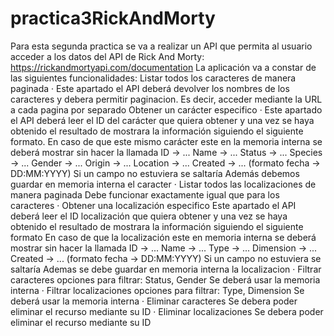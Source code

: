 # practica3RickAndMorty
Para esta segunda practica se va a realizar un API que permita al usuario acceder a los datos del API de Rick And Morty: https://rickandmortyapi.com/documentation
La aplicación va a constar de las siguientes funcionalidades:
Listar todos los caracteres de manera paginada
· Este apartado el API deberá devolver los nombres de los caracteres y debera permitir paginacion. Es decir, acceder mediante la URL a cada pagina por separado
Obtener un carácter especifico
· Este apartado el API deberá leer el ID del carácter que quiera obtener y una vez se haya obtenido el resultado de mostrara la información siguiendo el siguiente formato.
En caso de que este mismo carácter este en la memoria interna se deberá mostrar sin hacer la llamada
ID -> ...
Name -> ...
Status -> ...
Species -> ...
Gender -> ...
Origin -> ...
Location -> ...
Created -> ... (formato fecha -> DD:MM:YYYY)
Si un campo no estuviera se saltaría
Además debemos guardar en memoria interna el caracter
· Listar todos las localizaciones de manera paginada
Debe funcionar exactamente igual que para los caracteres
· Obtener una localización especifico 
Este apartado el API deberá leer el ID localización que quiera obtener y una vez se haya obtenido el resultado de mostrara la información siguiendo el siguiente formato
En caso de que la localización este en memoria interna se deberá mostrar sin hacer la llamada
ID -> ...
Name -> ...
Type -> ...
Dimension -> ...
Created -> ... (formato fecha -> DD:MM:YYYY)
Si un campo no estuviera se saltaría
Ademas se debe guardar en memoria interna la localizacion
· Filtrar caracteres
opciones para filtrar: Status, Gender
Se deberá usar la memoria interna
· Filtrar localizaciones 
opciones para filtrar: Type, Dimension
Se deberá usar la memoria interna
· Eliminar caracteres 
Se debera poder eliminar el recurso mediante su ID
· Eliminar localizaciones
Se debera poder eliminar el recurso mediante su ID
